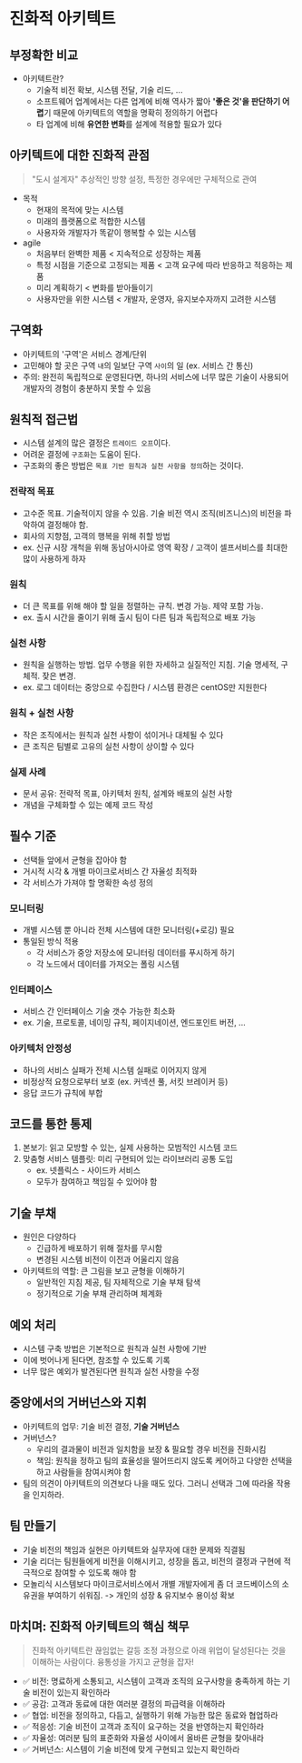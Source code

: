 # 진화적 아키텍트


## 부정확한 비교
- 아키텍트란?
    * 기술적 비전 확보, 시스템 전달, 기술 리드, ...
    * 소프트웨어 업계에서는 다른 업계에 비해 역사가 짧아 **'좋은 것'을 판단하기 어렵**기 때문에 아키텍트의 역할을 명확히 정의하기 어렵다
    * 타 업계에 비해 **유연한 변화**를 설계에 적용할 필요가 있다


## 아키텍트에 대한 진화적 관점
> "도시 설계자" 추상적인 방향 설정, 특정한 경우에만 구체적으로 관여
- 목적
    * 현재의 목적에 맞는 시스템
    * 미래의 플랫폼으로 적합한 시스템
    * 사용자와 개발자가 똑같이 행복할 수 있는 시스템
- agile
    * 처음부터 완벽한 제품 < 지속적으로 성장하는 제품
    * 특정 시점을 기준으로 고정되는 제품 < 고객 요구에 따라 반응하고 적응하는 제품
    * 미리 계획하기 < 변화를 받아들이기
    * 사용자만을 위한 시스템 < 개발자, 운영자, 유지보수자까지 고려한 시스템


## 구역화
- 아키텍트의 '구역'은 서비스 경계/단위
- 고민해야 할 곳은 구역 `내`의 일보단 구역 `사이`의 일 (ex. 서비스 간 통신)
- 주의: 완전히 독립적으로 운영된다면, 하나의 서비스에 너무 많은 기술이 사용되어 개발자의 경험이 충분하지 못할 수 있음


## 원칙적 접근법
- 시스템 설계의 많은 결정은 `트레이드 오프`이다.
- 어려운 결정에 `구조화`는 도움이 된다.
- 구조화의 좋은 방법은 `목표 기반 원칙과 실천 사항을 정의`하는 것이다.

### 전략적 목표
- 고수준 목표. 기술적이지 않을 수 있음. 기술 비전 역시 조직(비즈니스)의 비전을 파악하여 결정해야 함.
- 회사의 지향점, 고객의 행복을 위해 취할 방법
- ex. 신규 시장 개척을 위해 동남아시아로 영역 확장 / 고객이 셀프서비스를 최대한 많이 사용하게 하자

### 원칙
- 더 큰 목표를 위해 해야 할 일을 정렬하는 규칙. 변경 가능. 제약 포함 가능.
- ex. 출시 시간을 줄이기 위해 출시 팀이 다른 팀과 독립적으로 배포 가능

### 실천 사항
- 원칙을 실행하는 방법. 업무 수행을 위한 자세하고 실질적인 지침. 기술 명세적, 구체적. 잦은 변경.
- ex. 로그 데이터는 중앙으로 수집한다 / 시스템 환경은 centOS만 지원한다

### 원칙 + 실천 사항
- 작은 조직에서는 원칙과 실천 사항이 섞이거나 대체될 수 있다
- 큰 조직은 팀별로 고유의 실천 사항이 상이할 수 있다

### 실제 사례
- 문서 공유: 전략적 목표, 아키텍처 원칙, 설계와 배포의 실천 사항
- 개념을 구체화할 수 있는 예제 코드 작성


## 필수 기준
- 선택들 앞에서 균형을 잡아야 함
- 거시적 시각 & 개별 마이크로서비스 간 자율성 최적화
- 각 서비스가 가져야 할 명확한 속성 정의

### 모니터링
- 개별 시스템 뿐 아니라 전체 시스템에 대한 모니터링(+로깅) 필요
- 통일된 방식 적용
    - 각 서비스가 중앙 저장소에 모니터링 데이터를 푸시하게 하기
    - 각 노드에서 데이터를 가져오는 폴링 시스템

### 인터페이스
- 서비스 간 인터페이스 기술 갯수 가능한 최소화
- ex. 기술, 프로토콜, 네이밍 규칙, 페이지네이션, 엔드포인트 버전, ...

### 아키텍처 안정성
- 하나의 서비스 실패가 전체 시스템 실패로 이어지지 않게
- 비정상적 요청으로부터 보호 (ex. 커넥션 풀, 서킷 브레이커 등)
- 응답 코드가 규칙에 부합


## 코드를 통한 통제
1. 본보기: 읽고 모방할 수 있는, 실제 사용하는 모범적인 시스템 코드
2. 맞춤형 서비스 템플릿: 미리 구현되어 있는 라이브러리 공통 도입
    * ex. 넷플릭스 - 사이드카 서비스
    * 모두가 참여하고 책임질 수 있어야 함


## 기술 부채
- 원인은 다양하다
    * 긴급하게 배포하기 위해 절차를 무시함
    * 변경된 시스템 비전이 이전과 어울리지 않음
- 아키텍트의 역할: 큰 그림을 보고 균형을 이해하기
    * 일반적인 지침 제공, 팀 자체적으로 기술 부채 탐색
    * 정기적으로 기술 부채 관리하며 체계화


## 예외 처리
- 시스템 구축 방법은 기본적으로 원칙과 실천 사항에 기반
- 이에 벗어나게 된다면, 참조할 수 있도록 기록
- 너무 많은 예외가 발견된다면 원칙과 실천 사항을 수정


## 중앙에서의 거버넌스와 지휘
- 아키텍트의 업무: 기술 비전 결정, **기술 거버넌스**
- 거버넌스?
    * 우리의 결과물이 비전과 일치함을 보장 & 필요할 경우 비전을 진화시킴
    * 책임: 원칙을 정하고 팀의 효율성을 떨어뜨리지 않도록 케어하고 다양한 선택을 하고 사람들을 참여시켜야 함
- 팀의 의견이 아키텍트의 의견보다 나을 때도 있다. 그러니 선택과 그에 따라올 작용을 인지하라.


## 팀 만들기
- 기술 비전의 책임과 실현은 아키텍트와 실무자에 대한 문제와 직결됨
- 기술 리더는 팀원들에게 비전을 이해시키고, 성장을 돕고, 비전의 결정과 구현에 적극적으로 참여할 수 있도록 해야 함
- 모놀리식 시스템보다 마이크로서비스에서 개별 개발자에게 좀 더 코드베이스의 소유권을 부여하기 쉬워짐. -> 개인의 성장 & 유지보수 용이성 확보


## 마치며: 진화적 아키텍트의 핵심 책무
> 진화적 아키텍트란 끊임없는 갈등 조정 과정으로 아래 위업이 달성된다는 것을 이해하는 사람이다. 융통성을 가지고 균형을 잡자!

- ✅ 비전: 명료하게 소통되고, 시스템이 고객과 조직의 요구사항을 충족하게 하는 기술 비전이 있는지 확인하라
- ✅ 공감: 고객과 동료에 대한 여러분 결정의 파급력을 이해하라
- ✅ 협업: 비전을 정의하고, 다듬고, 실행하기 위해 가능한 많은 동료와 협업하라
- ✅ 적응성: 기술 비전이 고객과 조직이 요구하는 것을 반영하는지 확인하라
- ✅ 자율성: 여러분 팀의 표준화와 자율성 사이에서 올바른 균형을 찾아내라
- ✅ 거버넌스: 시스템이 기술 비전에 맞게 구현되고 있는지 확인하라